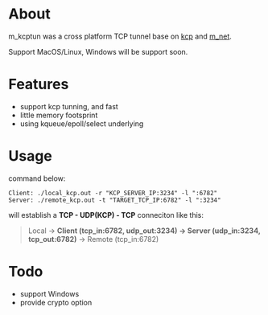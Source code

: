 
# About

m_kcptun was a cross platform TCP tunnel base on [kcp](https://github.com/skywind3000/kcp) and [m_net](https://github.com/lalawue/m_net).

Support MacOS/Linux, Windows will be support soon.





# Features

- support kcp tunning, and fast
- little memory footsprint
- using kqueue/epoll/select underlying





# Usage

command below:

```
Client: ./local_kcp.out -r "KCP_SERVER_IP:3234" -l ":6782"
Server: ./remote_kcp.out -t "TARGET_TCP_IP:6782" -l ":3234"
```

will establish a **TCP - UDP(KCP) - TCP** conneciton like this:

> Local -> **Client (tcp_in:6782, udp_out:3234) -> Server (udp_in:3234, tcp_out:6782)** -> Remote (tcp_in:6782) 





# Todo

- support Windows
- provide crypto option
